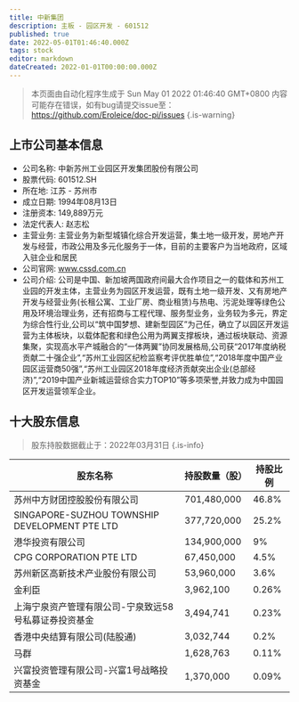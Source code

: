 ```yaml
---
title: 中新集团
description: 主板 - 园区开发 - 601512
published: true
date: 2022-05-01T01:46:40.000Z
tags: stock
editor: markdown
dateCreated: 2022-01-01T00:00:00.000Z
---
```


> 本页面由自动化程序生成于 Sun May 01 2022 01:46:40 GMT+0800
> 内容可能存在错误，如有bug请提交issue至：https://github.com/Eroleice/doc-pi/issues
{.is-warning}

## 上市公司基本信息
- 公司名称: 中新苏州工业园区开发集团股份有限公司
- 股票代码: 601512.SH
- 所在地: 江苏 - 苏州市
- 成立日期: 1994年08月13日
- 注册资本: 149,889万元
- 法定代表人: 赵志松
- 主营业务: 主营业务为新型城镇化综合开发运营，集土地一级开发，房地产开发与经营，市政公用及多元化服务于一体，目前的主要客户为当地政府，区域入驻企业和居民
- 公司官网: www.cssd.com.cn
- 公司介绍: 公司是中国、新加坡两国政府间最大合作项目之一的载体和苏州工业园的开发主体，主营业务为园区开发运营，既有土地一级开发、又有房地产开发与经营业务(长租公寓、工业厂房、商业租赁)与热电、污泥处理等绿色公用及环境治理业务，还有招商与工程代理、服务型业务，业务较为多元，界定为综合性行业,公司以“筑中国梦想、建新型园区”为己任，确立了以园区开发运营为主体板块，以载体配套和绿色公用为两翼支撑板块，通过板块联动、资源集聚，实现高水平产城融合的“一体两翼”协同发展格局,公司获“2017年度纳税贡献二十强企业”,“苏州工业园区纪检监察考评优胜单位”,“2018年度中国产业园区运营商50强”,“苏州工业园区2018年度经济贡献突出企业(总部经济)”,“2019中国产业新城运营综合实力TOP10”等多项荣誉,并致力成为中国园区开发运营领军企业。


## 十大股东信息
> 股东持股数据截止于：2022年03月31日
{.is-info}

| 股东名称 | 持股数量（股） | 持股比例 |
| --- | --- | --- |
| 苏州中方财团控股股份有限公司 | 701,480,000 | 46.8% |
| SINGAPORE-SUZHOU TOWNSHIP DEVELOPMENT PTE LTD | 377,720,000 | 25.2% |
| 港华投资有限公司 | 134,900,000 | 9% |
| CPG CORPORATION PTE LTD | 67,450,000 | 4.5% |
| 苏州新区高新技术产业股份有限公司 | 53,960,000 | 3.6% |
| 金利臣 | 3,962,100 | 0.26% |
| 上海宁泉资产管理有限公司-宁泉致远58号私募证券投资基金 | 3,494,741 | 0.23% |
| 香港中央结算有限公司(陆股通) | 3,032,744 | 0.2% |
| 马群 | 1,628,763 | 0.11% |
| 兴富投资管理有限公司-兴富1号战略投资基金 | 1,370,000 | 0.09% |




